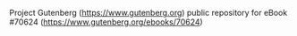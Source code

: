 Project Gutenberg (https://www.gutenberg.org) public repository for
eBook #70624 (https://www.gutenberg.org/ebooks/70624)
